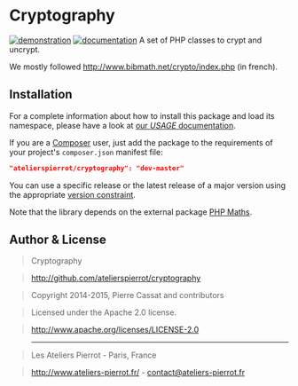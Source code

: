 Cryptography
============

[![demonstration](http://img.ateliers-pierrot-static.fr/see-the-demo.svg)](http://sites.ateliers-pierrot.fr/cryptography/)
[![documentation](http://img.ateliers-pierrot-static.fr/read-the-doc.svg)](http://docs.ateliers-pierrot.fr/cryptography/)
A set of PHP classes to crypt and uncrypt.

We mostly followed <http://www.bibmath.net/crypto/index.php> (in french).


Installation
------------

For a complete information about how to install this package and load its namespace, 
please have a look at [our *USAGE* documentation](http://github.com/atelierspierrot/atelierspierrot/blob/master/USAGE.md).

If you are a [Composer](http://getcomposer.org/) user, just add the package to the 
requirements of your project's `composer.json` manifest file:

```json
"atelierspierrot/cryptography": "dev-master"
```

You can use a specific release or the latest release of a major version using the appropriate
[version constraint](http://getcomposer.org/doc/01-basic-usage.md#package-versions).

Note that the library depends on the external package [PHP Maths](https://github.com/atelierspierrot/maths).


Author & License
----------------

>    Cryptography

>    http://github.com/atelierspierrot/cryptography

>    Copyright 2014-2015, Pierre Cassat and contributors

>    Licensed under the Apache 2.0 license.

>    http://www.apache.org/licenses/LICENSE-2.0

>    ----

>    Les Ateliers Pierrot - Paris, France

>    <http://www.ateliers-pierrot.fr/> - <contact@ateliers-pierrot.fr>
